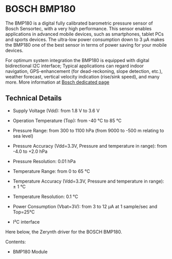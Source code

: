 # BOSCH BMP180

The BMP180 is a digital fully calibrated barometric pressure sensor of Bosch Sensortec, with a very high performance. This sensor enables applications in advanced mobile devices, such as smartphones, tablet PCs and sports devices. The ultra-low power consumption down to 3 μA makes the BMP180 one of the best sensor in terms of power saving for your mobile devices.

For optimum system integration the BMP180 is equipped with digital bidirectional I2C interface; Typical applications can regard indoor navigation, GPS-enhancement (for dead-reckoning, slope detection, etc.), weather forecast, vertical velocity indication (rise/sink speed), and many more.
More information at [Bosch dedicated page](https://www.bosch-sensortec.com/bst/products/all_products/bmp180)

## Technical Details


* Supply Voltage (Vdd): from 1.8 V to 3.6 V


* Operation Temperature (Top): from -40 °C to 85 °C


* Pressure Range: from 300 to 1100 hPa (from 9000 to -500 m relating to sea level)


* Pressure Accuracy (Vdd=3.3V, Pressure and temperature in range): from -4.0 to +2.0 hPa


* Pressure Resolution: 0.01 hPa


* Temperature Range: from 0 to 65 °C


* Temperature Accuracy (Vdd=3.3V, Pressure and temperature in range): ± 1 °C


* Temperature Resolution: 0.1 °C


* Power Consumption (Vbat=3V): from 3 to 12 µA at 1 sample/sec and Top=25°C


* I²C interface

Here below, the Zerynth driver for the BOSCH BMP180.

Contents:


* BMP180 Module

